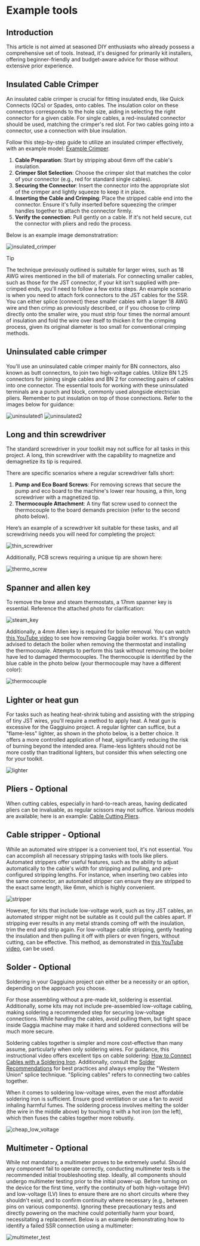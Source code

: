 # Example tools
## Introduction
This article is not aimed at seasoned DIY enthusiasts who already possess a comprehensive set of tools. Instead, it's designed for primarily kit installers, offering beginner-friendly and budget-aware advice for those without extensive prior experience.

## Insulated Cable Crimper

An insulated cable crimper is crucial for fitting insulated ends, like Quick Connects (QCs) or Spades, onto cables. The insulation color on these connectors corresponds to the hole size, aiding in selecting the right connector for a given cable. For single cables, a red-insulated connector should be used, matching the crimper's red slot. For two cables going into a connector, use a connection with blue insulation.

Follow this step-by-step guide to utilize an insulated crimper effectively, with an example model: [Example Crimper](https://pl.aliexpress.com/item/1005005812085022.html).

1. **Cable Preparation**: Start by stripping about 6mm off the cable's insulation.
2. **Crimper Slot Selection**: Choose the crimper slot that matches the color of your connector (e.g., red for standard single cables).
3. **Securing the Connector**: Insert the connector into the appropriate slot of the crimper and lightly squeeze to keep it in place.
4. **Inserting the Cable and Crimping**: Place the stripped cable end into the connector. Ensure it's fully inserted before squeezing the crimper handles together to attach the connector firmly.
5. **Verify the connection**: Pull gently on a cable. If it's not held secure, cut the connector with pliers and redo the process.

Below is an example image demonstratration:

![insulated_crimper](https://github.com/kozikow/gaggiuino.github.io/assets/722866/5e3d69f1-0079-4ed0-954c-e3c70947c44a)

> [!Tip]
> The technique previously outlined is suitable for larger wires, such as 18 AWG wires mentioned in the bill of materials. For connecting smaller cables, such as those for the JST connector, if your kit isn't supplied with pre-crimped ends, you'll need to follow a few extra steps. An example scenario is when you need to attach fork connectors to the JST cables for the SSR. You can either splice (connect) these smaller cables with a larger 18 AWG wire and then crimp as previously described, or if you choose to crimp directly onto the smaller wire, you must strip four times the normal amount of insulation and fold the wire over itself to thicken it for the crimping process, given its original diameter is too small for conventional crimping methods.

## Uninsulated cable crimper

You'll use an uninsulated cable crimper mainly for BN connectors, also known as butt connectors, to join two high-voltage cables. Utilize BN 1.25 connectors for joining single cables and BN 2 for connecting pairs of cables into one connector. The essential tools for working with these uninsulated terminals are a punch and block, commonly used alongside electrician pliers. Remember to put insulation on top of those connections. Refer to the images below for guidance:

![uninsulated1](https://github.com/kozikow/gaggiuino.github.io/assets/722866/31e53688-562a-4ccd-818d-5727f698bb05)
![uninsulated2](https://github.com/kozikow/gaggiuino.github.io/assets/722866/05b41975-adb5-4f51-8b1c-234508a188eb)

## Long and thin screwdriver

The standard screwdriver in your toolkit may not suffice for all tasks in this project. A long, thin screwdriver with the capability to magnetize and demagnetize its tip is required.

There are specific scenarios where a regular screwdriver falls short:

1. **Pump and Eco Board Screws**: For removing screws that secure the pump and eco board to the machine's lower rear housing, a thin, long screwdriver with a magnetized tip.
2. **Thermocouple Attachment**: A tiny flat screw used to connect the thermocouple to the board demands precision (refer to the second photo below).

Here’s an example of a screwdriver kit suitable for these tasks, and all screwdriving needs you will need for completing the project:

![thin_screwdriver](https://github.com/kozikow/gaggiuino.github.io/assets/722866/4ace1768-8dd4-426b-b047-9b9075a0f5eb)

Additionally, PCB screws requiring a unique tip are shown here:

![thermo_screw](https://github.com/kozikow/gaggiuino.github.io/assets/722866/08081bcf-ebce-4a72-b67e-ffdd9d421872)

## Spanner and allen key 

To remove the brew and steam thermostats, a 17mm spanner key is essential. Reference the attached photo for clarification:

![steam_key](https://github.com/kozikow/gaggiuino.github.io/assets/722866/fac7c457-555b-4926-97bd-a386ed5b43f3)

Additionally, a 4mm Allen key is required for boiler removal. You can watch [this YouTube video](https://www.youtube.com/watch?v=JTTLYj1l0KI&t=204s) to see how removing Gaggia boiler works. It's strongly advised to detach the boiler when removing the thermostat and installing the thermocouple. Attempts to perform this task without removing the boiler have led to damaged thermocouples. The thermocouple is identified by the blue cable in the photo below (your thermocouple may have a different color):

![thermocouple](https://github.com/kozikow/gaggiuino.github.io/assets/722866/8b57b0af-07ee-483f-ba44-52cd729c7034)


## Lighter or heat gun

For tasks such as heating heat-shrink tubing and assisting with the stripping of tiny JST wires, you'll require a method to apply heat. A heat gun is excessive for the Gaggiuino project. A regular lighter can suffice, but a "flame-less" lighter, as shown in the photo below, is a better choice. It offers a more controlled application of heat, significantly reducing the risk of burning beyond the intended area. Flame-less lighters should not be more costly than traditional lighters, but consider this when selecting one for your toolkit.

![lighter](https://github.com/kozikow/gaggiuino.github.io/assets/722866/11421a4c-282d-4bd0-8aff-38294498809c)

## Pliers - Optional

When cutting cables, especially in hard-to-reach areas, having dedicated pliers can be invaluable, as regular scissors may not suffice. Various models are available; here is an example: [Cable Cutting Pliers](https://pl.aliexpress.com/item/4001146365274.html).

## Cable stripper - Optional

While an automated wire stripper is a convenient tool, it's not essential. You can accomplish all necessary stripping tasks with tools like pliers. Automated strippers offer useful features, such as the ability to adjust automatically to the cable's width for stripping and pulling, and pre-configured stripping lengths. For instance, when inserting two cables into the same connector, an automated stripper can ensure they are stripped to the exact same length, like 6mm, which is highly convenient.

![stripper](https://github.com/kozikow/gaggiuino.github.io/assets/722866/1950fd54-5f0d-4bfd-86a4-880c2beb114d)

However, for kits that include low-voltage work, such as tiny JST cables, an automated stripper might not be suitable as it could pull the cables apart. If stripping ever results in any metal strands coming off with the insulation, trim the end and strip again. For low-voltage cable stripping, gently heating the insulation and then pulling it off with pliers or even fingers, without cutting, can be effective. This method, as demonstrated in [this YouTube video](https://www.youtube.com/watch?v=n5o2drU65UM), can be used.

## Solder - Optional

Soldering in your Gaggiuino project can either be a necessity or an option, depending on the approach you choose.

For those assembling without a pre-made kit, soldering is essential. Additionally, some kits may not include pre-assembled low-voltage cabling, making soldering a recommended step for securing low-voltage connections. While handling the cables, avoid pulling them, but tight space inside Gaggia machine may make it hard and soldered connections will be much more secure.

Soldering cables together is simpler and more cost-effective than many assume, particularly when only soldering wires. For guidance, this instructional video offers excellent tips on cable soldering: [How to Connect Cables with a Soldering Iron](https://www.youtube.com/watch?v=Zu3TYBs65FM). Additionally, consult the [Solder Recommendations](learning-sources.md) for best practices and always employ the "Western Union" splice technique. "Splicing cables" refers to connecting two cables together.

When it comes to soldering low-voltage wires, even the most affordable soldering iron is sufficient. Ensure good ventilation or use a fan to avoid inhaling harmful fumes. The soldering process involves melting the solder (the wire in the middle above) by touching it with a hot iron (on the left), which then fuses the cables together more robustly.

![cheap_low_voltage](https://github.com/kozikow/gaggiuino.github.io/assets/722866/0631dcd4-7a85-4fe4-90af-71caa739cdf6)

## Multimeter - Optional

While not mandatory, a multimeter proves to be extremely useful. Should any component fail to operate correctly, conducting multimeter tests is the recommended initial troubleshooting step. Ideally, all components should undergo multimeter testing prior to the initial power-up. Before turning on the device for the first time, verify the continuity of both high-voltage (HV) and low-voltage (LV) lines to ensure there are no short circuits where they shouldn't exist, and to confirm continuity where necessary (e.g., between pins on various components). Ignoring these precautionary tests and directly powering on the machine could potentially harm your board, necessitating a replacement. Below is an example demonstrating how to identify a failed SSR connection using a multimeter:

![multimeter_test](https://github.com/kozikow/gaggiuino.github.io/assets/722866/14193f4a-9691-4942-909b-f6fe2d8b094c)
